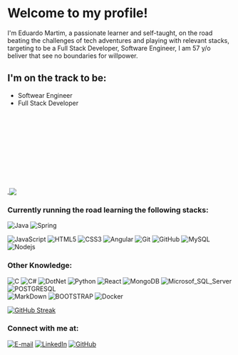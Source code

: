 # Welcome to my profile!

I'm Eduardo Martim, a passionate learner and self-taught, on the road beating the challenges of tech adventures and playing with relevant stacks, targeting to be a Full Stack Developer,  Software Engineer, I am 57 y/o beliver that see no boundaries for willpower.

## I'm on the track to be:
* Softwear Engineer
* Full Stack Developer

<div align="left" href="https://github.com/EduMartim">
<img height="180" /><a href="">
  <img
    align="center"
    src="https://github-readme-stats.vercel.app/api?username=edumartim&show_icons=true&theme=dracula&line_height=30"
/></a>
</div>

### Currently running the road learning the following stacks:

![Java](https://img.shields.io/badge/Java-020100?style=for-the-badge&logo=openjdk&logoColor=red)
![Spring](https://img.shields.io/badge/Spring-020100?style=for-the-badge&logo=spring&logoColor=green)

![JavaScript](https://img.shields.io/badge/-JavaScript-black?style=flat-square&logo=javascript)
![HTML5](https://img.shields.io/badge/HTML5-black?style=flat-square&logo=html5&logoColor=red)
![CSS3](https://img.shields.io/badge/CSS3-black?style=flat-square&logo=css3&logoColor=blue)
![Angular](https://img.shields.io/badge/AngularJS-black?style=flat-square&logo=angularjs&logoColor=red)
![Git](https://img.shields.io/badge/-Git-black?style=flat-square&logo=git)
![GitHub](https://img.shields.io/badge/-GitHub-black?style=flat-square&logo=github)
![MySQL](https://img.shields.io/badge/-MySQL-black?style=flat-square&logo=mysql)
![Nodejs](https://img.shields.io/badge/-Nodejs-black?style=flat-square&logo=Node.js)

### Other Knowledge:

![C](https://img.shields.io/badge/C-black?style=flat-square&logo=csharp)
![C#](https://img.shields.io/badge/CSharp-black?style=flat-square&logo=csharp)
![DotNet](https://img.shields.io/badge/DOTNET-black?style=flat-square&logo=dotnet&logoColor=aqua)
![Python](https://img.shields.io/badge/-Python-black?style=flat-square&logo=Python)
![React](https://img.shields.io/badge/-React-black?style=flat-square&logo=react)
![MongoDB](https://img.shields.io/badge/-MongoDB-black?style=flat-square&logo=mongodb)
![Microsof_SQL_Server](https://img.shields.io/badge/Microsoft%20SQL%20Sever-black?style=flat-square&logo=microsoft%20sql%20server&logoColor=red)
![POSTGRESQL](https://img.shields.io/badge/PostgreSQL-black?style=flat-square&logo=postgreSQL)  
![MarkDown](https://img.shields.io/badge/Markdown-black?style=flat-square&logo=markdown&logoColor=white)
![BOOTSTRAP](https://img.shields.io/badge/Bootstrap-black?style=style=flat-square&logo=bootstrap&logoColor=blue)
![Docker](https://img.shields.io/badge/-Docker-black?style=flat-square&logo=docker) 


[![GitHub Streak](https://github-readme-streak-stats.herokuapp.com/?user=EduMartim&theme=dracula)](https://git.io/streak-stats)

### Connect with me at: 
[![E-mail](https://img.shields.io/badge/-Email-000?style=for-the-badge&logo=microsoft-outlook&logoColor=E94D5F)](mailto:edumartim@gmail.com)
[![LinkedIn](https://img.shields.io/badge/-LinkedIn-000?style=for-the-badge&logo=linkedin&logoColor=30A3DC)](https://www.linkedin.com/in/eduardomartim/)
[![GitHub](https://img.shields.io/badge/GitHub-000?style=for-the-badge&logo=github&logoColor=30A3DC)](https://github.com/EduMartim/)
